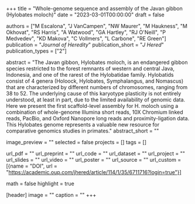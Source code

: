 +++
title = "Whole-genome sequence and assembly of the Javan gibbon (Hylobates moloch)"
date = "2023-03-01T00:00:00"
draft = false

authors = ["M Escalona", "J VanCampen", "NW Maurer", "M Haukness", "M Okhovat", "RS Harris", "A Watwood", "GA Hartley", "RJ O'Neill", "P Medvedev", "KD Makova", "C Vollmers", "L Carbone", "RE Green"]
publication = "_Journal of Heredity_"
publication_short = "_J Hered_"
publication_types = ["2"]

abstract = "The Javan gibbon, Hylobates moloch, is an endangered gibbon species restricted to the forest remnants of western and central Java, Indonesia, and one of the rarest of the Hylobatidae family. Hylobatids consist of 4 genera (Holoock, Hylobates, Symphalangus, and Nomascus) that are characterized by different numbers of chromosomes, ranging from 38 to 52. The underlying cause of this karyotype plasticity is not entirely understood, at least in part, due to the limited availability of genomic data. Here we present the first scaffold-level assembly for H. moloch using a combination of whole-genome Illumina short reads, 10X Chromium linked reads, PacBio, and Oxford Nanopore long reads and proximity-ligation data. This Hylobates genome represents a valuable new resource for comparative genomics studies in primates."
abstract_short = ""

image_preview = ""
selected = false
projects = []
tags = []

url_pdf = ""
url_preprint = ""
url_code = ""
url_dataset = ""
url_project = ""
url_slides = ""
url_video = ""
url_poster = ""
url_source = ""
url_custom = [{name = "DOI", url = "https://academic.oup.com/jhered/article/114/1/35/6711716?login=true"}]

math = false
highlight = true

[header]
image = ""
caption = ""
+++
